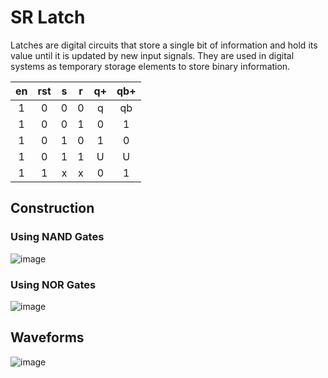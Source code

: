 # SR Latch
<p>Latches are digital circuits that store a single bit of information and hold its value until it is updated by new input signals. They are used in digital systems as temporary storage elements to store binary information.</p>
<table align="center">
	<thead>
		<th>en</th>
		<th>rst</th>
		<th>s</th>
		<th>r</th>
		<th>q+</th>
		<th>qb+</th>
	</thead>
	<tbody align="center">
		<tr>
			<td>1</td>
			<td>0</td>
			<td>0</td>
			<td>0</td>
			<td>q</td>
			<td>qb</td>
		</tr>
		<tr>
			<td>1</td>
			<td>0</td>
			<td>0</td>
			<td>1</td>
			<td>0</td>
			<td>1</td>
		</tr>
		<tr>
			<td>1</td>
			<td>0</td>
			<td>1</td>
			<td>0</td>
			<td>1</td>
			<td>0</td>
		</tr>
		<tr>
			<td>1</td>
			<td>0</td>
			<td>1</td>
			<td>1</td>
			<td>U</td>
			<td>U</td>
		</tr>
		<tr>
			<td>1</td>
			<td>1</td>
			<td>x</td>
			<td>x</td>
			<td>0</td>
			<td>1</td>
		</tr>
	</tbody>
</table>

## Construction
### Using NAND Gates
![image](https://github.com/user-attachments/assets/98ab049a-ad51-4c2f-bb33-aa957394133d)
### Using NOR Gates
![image](https://github.com/user-attachments/assets/e61cb20c-8a70-4356-bcbf-d24a7a88c1b6)


## Waveforms
![image](https://github.com/user-attachments/assets/fa0ff6da-d304-499b-aa48-70705c6dd786)


